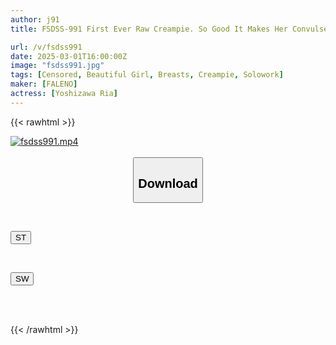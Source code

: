 ```yaml
---
author: j91
title: FSDSS-991 First Ever Raw Creampie. So Good It Makes Her Convulse, Scream, And Have A Climax! Ria Yoshizawa

url: /v/fsdss991
date: 2025-03-01T16:00:00Z
image: "fsdss991.jpg"
tags: [Censored, Beautiful Girl, Breasts, Creampie, Solowork]
maker: [FALENO]
actress: [Yoshizawa Ria]
---
```



{{< rawhtml >}}

<div class="video" data-videoid="6ojBq649obU9BRv">
    <a href="javascript:;">
        <img src="/v/fsdss991/fsdss991.jpg" width="WIDTH" height="HEIGHT" alt="fsdss991.mp4" loading="lazy">
    </a>
</div>

<script type="text/javascript" src="https://j91.asia/asset/on-demand-st.js"></script>

<br>
  <link rel="stylesheet" href="https://j91.asia/asset/bs5.css">
  
  <center>
  <button class="btn btn-primary" type="button" data-bs-toggle="collapse" data-bs-target=".multi-collapse" aria-expanded="false" aria-controls="multiCollapseExample1 multiCollapseExample2"><h2>Download</h2></button></center>
</p>
<div class="row">
  <div class="col">
    <div class="collapse multi-collapse" id="multiCollapseExample1">
      <div class="card card-body">
	      	      <br>
<div class="buttons">  
<p><a href="/v/fsdss991/st.html" target="_blank"><button class="btn-hover color-3"><i class="fa fa-download"></i> ST</button></a></p></div>
    </div>
  </div>
</div>
  <div class="col">
    <div class="collapse multi-collapse" id="multiCollapseExample2">
      <div class="card card-body">
	      <br>
<div class="buttons">
<p><a href="/v/fsdss991/sw.html" target="_blank"><button class="btn-hover color-2"><i class="fa fa-download"></i> SW</button></a></p></div>
<br><br>
      </div>
    </div>
  </div>
</div>

{{< /rawhtml >}}